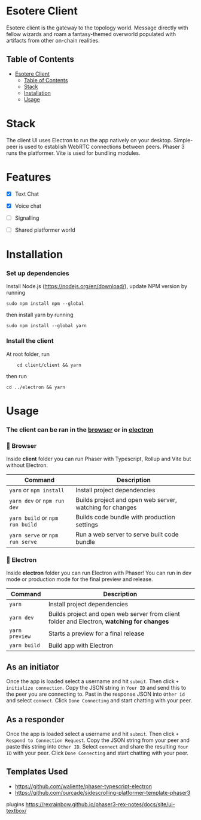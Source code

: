 # Esotere Client
Esotere client is the gateway to the topology world.
Message directly with fellow wizards and roam a fantasy-themed overworld populated with artifacts from other on-chain realities.

## Table of Contents
- [Esotere Client](#esotere-client)
  - [Table of Contents](#table-of-contents)
  - [Stack](#stack)
  - [Installation](#installation)
  - [Usage](#usage)
  
# Stack
The client UI uses Electron to run the app natively on your desktop. Simple-peer is used to establish WebRTC connections between peers. Phaser 3 runs the platformer. Vite is used for bundling modules.

# Features
- [x] Text Chat
- [x] Voice chat
- [ ] Signalling
- [ ] Shared platformer world


# Installation
### Set up dependencies
Install Node.js (https://nodejs.org/en/download/), update NPM version by running
```
sudo npm install npm --global
```
then install yarn by running
```
sudo npm install --global yarn
```

### Install the client
At root folder, run
```
    cd client/client && yarn
```
then run
```
cd ../electron && yarn
```

# Usage
### The client can be ran in the <ins>browser</ins> or in <ins>electron</ins>


### &#128193; Browser
Inside **client** folder you can run Phaser with Typescript, Rollup and Vite but without Electron.

| Command | Description |
|---------|-------------|
| `yarn` or `npm install` | Install project dependencies |
| `yarn dev` or `npm run dev` | Builds project and open web server, watching for changes |
| `yarn build` or `npm run build` | Builds code bundle with production settings  |
| `yarn serve` or `npm run serve` | Run a web server to serve built code bundle |

### &#128193; Electron
Inside **electron** folder you can run Electron with Phaser! You can run in dev mode or production mode for the final preview and release. 

| Command | Description |
|---------|-------------|
| `yarn` | Install project dependencies |
| `yarn dev` | Builds project and open web server from client folder and Electron, **watching for changes** |
| `yarn preview` | Starts a preview for a final release  |
| `yarn build`| Build app with Electron |


## As an initiator
Once the app is loaded select a username and hit `submit`. 
Then click `+ initialize connection`. Copy the JSON string in `Your ID` and send this to the peer you are connecting to.
Past in the response JSON into `Other id` and select `connect`. Click `Done Connecting` and start chatting with your peer.

## As a responder
Once the app is loaded select a username and hit `submit`. 
Then click `+ Respond to Connection Request`. Copy the JSON string from your peer and paste this string into `Other ID`. Select `connect` and share the resulting `Your ID` with your peer. Click `Done Connecting` and start chatting with your peer.




## Templates Used

- https://github.com/waliente/phaser-typescript-electron
- https://github.com/ourcade/sidescrolling-platformer-template-phaser3


plugins
https://rexrainbow.github.io/phaser3-rex-notes/docs/site/ui-textbox/
